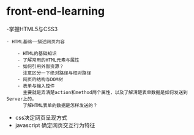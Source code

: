 # front-end-learning 
-掌握HTML5与CSS3

	- HTML基础——描述网页内容

		- HTML的基础知识
		- 了解常用的HTML元素与属性
		- 如何引用外部资源？
		  注意区分一下绝对路径与相对路径
		- 网页的结构与DOM树
		- 表单与输入控件
		  主要就是弄清楚action和method两个属性，以及了解清楚表单数据是如何发送到Server上的。
		  了解HTML表单的数据是怎样发送的？
  - css决定网页呈现方式
  - javascript 确定网页交互行为特征
